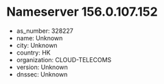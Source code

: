 # Nameserver 156.0.107.152

* as_number: 328227
* name: Unknown
* city: Unknown
* country: HK
* organization: CLOUD-TELECOMS
* version: Unknown
* dnssec: Unknown
